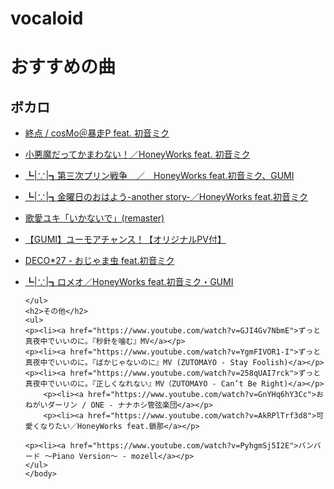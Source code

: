 # vocaloid
<!DOCTIPE html>
<html lang="ja">
<head>
<meta charset="utf-8">
<title>おすすめの曲</title>
</head>
<body>
<h1>おすすめの曲</h1>

<h2>ボカロ</h2>
    <ul>
    <p><li><a href="https://www.youtube.com/watch?app=desktop&v=m_phuaZAsGk">終点 / cosMo＠暴走P feat. 初音ミク</a></p>
    <p><li><a href="https://www.youtube.com/watch?v=Vsj8tzO1ONk&t=14s">小悪魔だってかまわない！／HoneyWorks feat. 初音ミク</a></p>
    <p><li><a href="https://www.youtube.com/watch?v=A_zZ4SY0kp0">┗|∵|┓第三次プリン戦争　／　HoneyWorks feat.初音ミク、GUMI</a></p>
    <p><li><a href="https://www.youtube.com/watch?v=B3PrWmrxJzk">┗|∵|┓金曜日のおはよう-another story-／HoneyWorks feat.初音ミク</a></p>
        <p><li><a href="https://www.youtube.com/watch?v=L0tcMxp8Iy8">歌愛ユキ「いかないで」(remaster)</a></p>
        <p><li><a href="https://www.nicovideo.jp/watch/sm32421289">【GUMI】ユーモアチャンス！【オリジナルPV付】</a></p>
        <p><li><a href="https://www.youtube.com/watch?v=wv2P0PLz9fw">DECO*27 - おじゃま虫 feat.初音ミク</a></p>
        <p><li><a href="https://www.youtube.com/watch?v=ZNLtEqBbUg4">┗|∵|┓ロメオ／HoneyWorks feat.初音ミク・GUMI</a></p>

    </ul>
    <h2>その他</h2>
    <ul>
    <p><li><a href="https://www.youtube.com/watch?v=GJI4Gv7NbmE">ずっと真夜中でいいのに。『秒針を噛む』MV</a></p>
    <p><li><a href="https://www.youtube.com/watch?v=YgmFIVOR1-I">ずっと真夜中でいいのに。『ばかじゃないのに』MV (ZUTOMAYO - Stay Foolish)</a></p>
    <p><li><a href="https://www.youtube.com/watch?v=258qUAI7rck">ずっと真夜中でいいのに。『正しくなれない』MV（ZUTOMAYO - Can’t Be Right)</a></p>
        <p><li><a href="https://www.youtube.com/watch?v=GnYHq6hY3Cc">おねがいダーリン / ONE - ナナホシ管弦楽団</a></p>
        <p><li><a href="https://www.youtube.com/watch?v=AkRPlTrf3d8">可愛くなりたい／HoneyWorks feat.鎖那</a></p>

    <p><li><a href="https://www.youtube.com/watch?v=PyhgmSj5I2E">バンバード ～Piano Version～ - mozell</a></p>
    </ul>
    </body>
